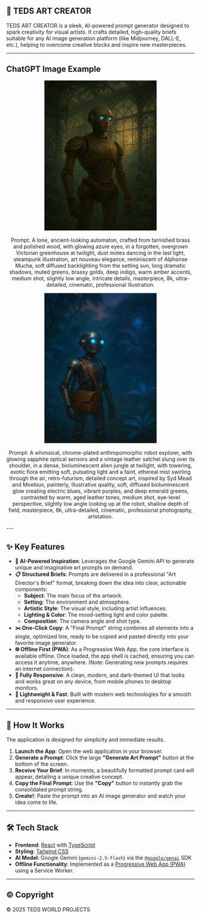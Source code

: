 ## 🎨 TEDS ART CREATOR

TEDS ART CREATOR is a sleek, AI-powered prompt generator designed to spark creativity for visual artists. It crafts detailed, high-quality briefs suitable for any AI image generation platform (like Midjourney, DALL-E, etc.), helping to overcome creative blocks and inspire new masterpieces.

---

##  ChatGPT Image Example

<div align="center">
 <img width="300" height="400" alt="GHBanner" src="ChatGPT Image Example.png" />

Prompt: A lone, ancient-looking automaton, crafted from tarnished brass and polished wood, with glowing azure eyes, in a forgotten, overgrown Victorian greenhouse at twilight, dust motes dancing in the last light, steampunk illustration, art nouveau elegance, reminiscent of Alphonse Mucha, soft diffused backlighting from the setting sun, long dramatic shadows, muted greens, brassy golds, deep indigo, warm amber accents, medium shot, slightly low angle, intricate details, masterpiece, 8k, ultra-detailed, cinematic, professional illustration.
</div>
<div align="center">
 <img width="300" height="400" alt="GHBanner" src="ChatGPT Image 2.png" />

Prompt: A whimsical, chrome-plated anthropomorphic robot explorer, with glowing sapphire optical sensors and a vintage leather satchel slung over its shoulder, in a dense, bioluminescent alien jungle at twilight, with towering, exotic flora emitting soft, pulsating light and a faint, ethereal mist swirling through the air, retro-futurism, detailed concept art, inspired by Syd Mead and Moebius, painterly, illustrative quality, soft, diffused bioluminescent glow creating electric blues, vibrant purples, and deep emerald greens, contrasted by warm, aged leather tones, medium shot, eye-level perspective, slightly low angle looking up at the robot, shallow depth of field, masterpiece, 8k, ultra-detailed, cinematic, professional photography, artstation.
</div>
---

## ✨ Key Features

*   **🤖 AI-Powered Inspiration**: Leverages the Google Gemini API to generate unique and imaginative art prompts on demand.
*   **📋 Structured Briefs**: Prompts are delivered in a professional "Art Director's Brief" format, breaking down the idea into clear, actionable components:
    *   **Subject**: The main focus of the artwork.
    *   **Setting**: The environment and atmosphere.
    *   **Artistic Style**: The visual style, including artist influences.
    *   **Lighting & Color**: The mood-setting light and color palette.
    *   **Composition**: The camera angle and shot type.
*   **✂️ One-Click Copy**: A "Final Prompt" string combines all elements into a single, optimized line, ready to be copied and pasted directly into your favorite image generator.
*   **🌐 Offline First (PWA)**: As a Progressive Web App, the core interface is available offline. Once loaded, the app shell is cached, ensuring you can access it anytime, anywhere. (Note: Generating new prompts requires an internet connection).
*   **📱 Fully Responsive**: A clean, modern, and dark-themed UI that looks and works great on any device, from mobile phones to desktop monitors.
*   **💨 Lightweight & Fast**: Built with modern web technologies for a smooth and responsive user experience.

---

## 🚀 How It Works

The application is designed for simplicity and immediate results.

1.  **Launch the App**: Open the web application in your browser.
2.  **Generate a Prompt**: Click the large **"Generate Art Prompt"** button at the bottom of the screen.
3.  **Receive Your Brief**: In moments, a beautifully formatted prompt card will appear, detailing a unique creative concept.
4.  **Copy the Final Prompt**: Use the **"Copy"** button to instantly grab the consolidated prompt string.
5.  **Create!**: Paste the prompt into an AI image generator and watch your idea come to life.

---

## 🛠️ Tech Stack

*   **Frontend**: [React](https://reactjs.org/) with [TypeScript](https://www.typescriptlang.org/)
*   **Styling**: [Tailwind CSS](https://tailwindcss.com/)
*   **AI Model**: Google Gemini (`gemini-2.5-flash`) via the [`@google/genai`](https://www.npmjs.com/package/@google/genai) SDK
*   **Offline Functionality**: Implemented as a [Progressive Web App (PWA)](https://web.dev/progressive-web-apps/) using a Service Worker.

---

## ©️ Copyright

&copy; 2025 TEDS WORLD PROJECTS
